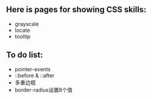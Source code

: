 ## Here is pages for showing CSS skills:
- grayscale
- locate
- tooltip

## To do list:
- pointer-events
- ::before & ::after
- 多重边框
- border-radius设置8个值
